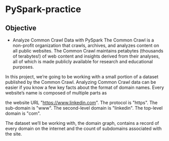 # PySpark-practice

## Objective
- Analyze Common Crawl Data with PySpark
The Common Crawl is a non-profit organization that crawls, archives, and analyzes content on all public websites. The Common Crawl maintains petabytes (thousands of terabytes!) of web content and insights derived from their analyses, all of which is made publicly available for research and educational purposes.

In this project, we’re going to be working with a small portion of a dataset published by the Common Crawl. Analyzing Common Crawl data can be easier if you know a few key facts about the format of domain names. Every website’s name is composed of multiple parts as 

the website URL "https://www.linkedin.com". The protocol is "https". The sub-domain is "www". The second-level domain is "linkedin". The top-level domain is "com".

The dataset we’ll be working with, the domain graph, contains a record of every domain on the internet and the count of subdomains associated with the site.
